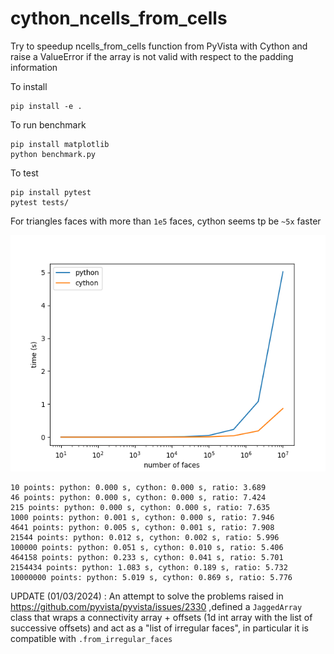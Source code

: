 # cython_ncells_from_cells
Try to speedup ncells_from_cells function from PyVista with Cython and raise a ValueError if the array is not valid with respect to the padding information

To install

```
pip install -e .
```

To run benchmark

```
pip install matplotlib
python benchmark.py
```

To test
```
pip install pytest
pytest tests/
```

For triangles faces with more than `1e5` faces, cython seems tp be `~5x` faster

![](benchmark.png)

```
10 points: python: 0.000 s, cython: 0.000 s, ratio: 3.689
46 points: python: 0.000 s, cython: 0.000 s, ratio: 7.424
215 points: python: 0.000 s, cython: 0.000 s, ratio: 7.635
1000 points: python: 0.001 s, cython: 0.000 s, ratio: 7.946
4641 points: python: 0.005 s, cython: 0.001 s, ratio: 7.908
21544 points: python: 0.012 s, cython: 0.002 s, ratio: 5.996
100000 points: python: 0.051 s, cython: 0.010 s, ratio: 5.406
464158 points: python: 0.233 s, cython: 0.041 s, ratio: 5.701
2154434 points: python: 1.083 s, cython: 0.189 s, ratio: 5.732
10000000 points: python: 5.019 s, cython: 0.869 s, ratio: 5.776
```

UPDATE (01/03/2024) : An attempt to solve the problems raised in https://github.com/pyvista/pyvista/issues/2330 ,defined a `JaggedArray` class that wraps a connectivity array + offsets (1d int array with the list of successive offsets) and act as a "list of irregular faces", in particular it is compatible with `.from_irregular_faces`
